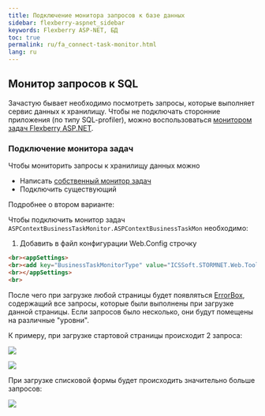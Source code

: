 ```yaml
---
title: Подключение монитора запросов к базе данных
sidebar: flexberry-aspnet_sidebar
keywords: Flexberry ASP-NET, БД
toc: true
permalink: ru/fa_connect-task-monitor.html
lang: ru
---
```


## Монитор запросов к SQL

Зачастую бывает необходимо посмотреть запросы, которые выполняет сервис данных к хранилищу. Чтобы не подключать сторонние приложения (по типу SQL-profiler), можно воспользоваться [монитором задач Flexberry ASP.NET](fa_monitor-tasks.html).

### Подключение монитора задач

Чтобы мониторить запросы к хранилищу данных можно

* Написать [собственный монитор задач](fo_creating-connection-bt-monitor.html)
* Подключить существующий

Подробнее о втором варианте:

Чтобы подключить монитор задач `ASPContextBusinessTaskMonitor.ASPContextBusinessTaskMon` необходимо:

1. Добавить в файл конфигурации Web.Config строчку 

```html
<br><appSettings>
<br><add key="BusinessTaskMonitorType" value="ICSSoft.STORMNET.Web.Tools.WebBusinessTaskMon, ICSSoft.STORMNET.Web.Tools" />
<br></appSettings>
<br>
```

После чего при загрузке любой страницы будет появляться [ErrorBox](fa_exception-handling.html), содержащий все запросы, которые были выполнены при загрузке данной страницы. Если запросов было несколько, они будут помещены на различные "уровни".

К примеру, при загрузке стартовой страницы происходит 2 запроса:

![](/images/pages/products/flexberry-aspnet/aspnet/monitor1.png)

![](/images/pages/products/flexberry-aspnet/aspnet/monitor2.png)

При загрузке списковой формы будет происходить значительно больше запросов:

![](/images/pages/products/flexberry-aspnet/aspnet/monitor3.png)
